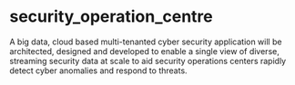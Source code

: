 # security_operation_centre
 A big data, cloud based multi-tenanted cyber security application will be architected, designed and developed to enable a single view of diverse, streaming security data at scale to aid security operations centers rapidly detect cyber anomalies and respond to threats.
